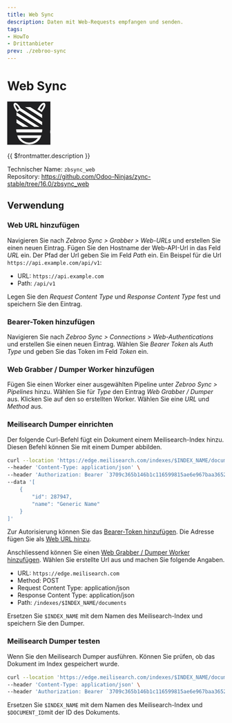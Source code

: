 ```yaml
---
title: Web Sync
description: Daten mit Web-Requests empfangen und senden.
tags:
- HowTo
- Drittanbieter
prev: ./zebroo-sync
---
```

# Web Sync
![](attachments/icon_odoo_zbsync.jpg)

{{ $frontmatter.description }}

Technischer Name: `zbsync_web`\
Repository: <https://github.com/Odoo-Ninjas/zync-stable/tree/16.0/zbsync_web>

## Verwendung

### Web URL hinzufügen

Navigieren Sie nach *Zebroo Sync > Grabber > Web-URLs* und erstellen Sie einen neuen Eintrag. Fügen Sie den Hostname der Web-API-Url in das Feld *URL* ein. Der Pfad der Url geben Sie im Feld *Path* ein. Ein Beispel für die Url `https://api.example.com/api/v1`:

* URL: `https://api.example.com`
* Path: `/api/v1`

Legen Sie den *Request Content Type* und *Response Content Type* fest und speichern Sie den Eintrag. 

### Bearer-Token hinzufügen

Navigieren Sie nach *Zebroo Sync > Connections > Web-Authentications* und erstellen Sie einen neuen Eintrag. Wählen Sie *Bearer Token* als *Auth Type* und geben Sie das Token im Feld *Token* ein.

### Web Grabber / Dumper Worker hinzufügen

Fügen Sie einen Worker einer ausgewählten Pipeline unter *Zebroo Sync > Pipelines* hinzu. Wählen Sie für *Type* den Eintrag *Web Grabber / Dumper* aus. Klicken Sie auf den so erstellten Worker. Wählen Sie eine *URL* und *Method* aus.

### Meilisearch Dumper einrichten

Der folgende Curl-Befehl fügt ein Dokument einem Meilisearch-Index hinzu. Diesen Befehl können Sie mit einem Dumper abbilden.

```bash
curl --location 'https://edge.meilisearch.com/indexes/$INDEX_NAME/documents' \
--header 'Content-Type: application/json' \
--header 'Authorization: Bearer `3709c365b146b1c116599815ae6e967baa3652c04c7baad1eff56d6d0257ff52`' \
--data '[
    {
        "id": 287947,
        "name": "Generic Name"
    }
]'
```

Zur Autorisierung können Sie das [Bearer-Token hinzufügen](#Bearer-Token%20hinzufügen). Die Adresse fügen Sie als [Web URL hinzu](#Web%20URL%20hinzufügen).

Anschliessend können Sie einen [Web Grabber / Dumper Worker hinzufügen](#Web%20Grabber%20/%20Dumper%20Worker%20hinzufügen). Wählen Sie erstellte Url aus und machen Sie folgende Angaben.

* URL: `https://edge.meilisearch.com`
* Method: POST
* Request Content Type: application/json
* Response Content Type: application/json
* Path: `/indexes/$INDEX_NAME/documents`

Ersetzen Sie `$INDEX_NAME` mit dem Namen des Meilisearch-Index und speichern Sie den Dumper.

### Meilisearch Dumper testen

Wenn Sie den Meilisearch Dumper ausführen. Können Sie prüfen, ob das Dokument im Index gespeichert wurde.

```bash
curl --location 'https://edge.meilisearch.com/indexes/$INDEX_NAME/documents/$DOCUMENT_ID' \
--header 'Content-Type: application/json' \
--header 'Authorization: Bearer `3709c365b146b1c116599815ae6e967baa3652c04c7baad1eff56d6d0257ff52`'
```

Ersetzen Sie `$INDEX_NAME` mit dem Namen des Meilisearch-Index und `$DOCUMENT_ID`mit der ID des Dokuments.